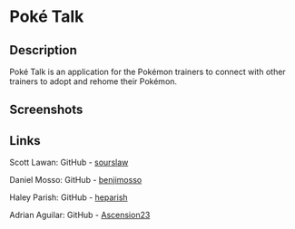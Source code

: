 # Poké Talk 

## Description
Poké Talk is an application for the Pokémon trainers to connect with other trainers to adopt and rehome their Pokémon.

## Screenshots

## Links

Scott Lawan: GitHub - [sourslaw](https://github.com/sourslaw)<br>

Daniel Mosso: GitHub - [benjimosso](https://github.com/benjimosso)<br>

Haley Parish: GitHub - [heparish](https://github.com/heparish)<br>

Adrian Aguilar: GitHub - [Ascension23](https://github.com/Ascension23)
